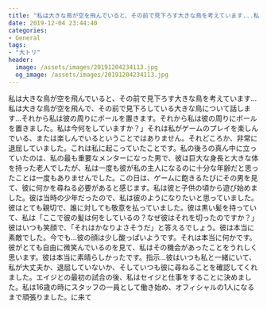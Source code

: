 ```yaml
---
title: "私は大きな鳥が空を飛んでいると、その前で見下ろす大きな鳥を考えています...私は大きな鳥が空を飛んで、その前で見下ろしている大きな鳥について話します...それから私は彼の周りにボールを置きます。"
date: 2019-12-04 23:44:40
categories:
- General
tags:
- "大トリ"
header:
  image: /assets/images/20191204234113.jpg
  og_image: /assets/images/20191204234113.jpg
---
```


私は大きな鳥が空を飛んでいると、その前で見下ろす大きな鳥を考えています...私は大きな鳥が空を飛んで、その前で見下ろしている大きな鳥について話します...それから私は彼の周りにボールを置きます。それから私は彼の周りにボールを置きました。私は今何をしていますか？」それは私がゲームのプレイを楽しんでいる、または楽しんでいるということではありません。それどころか、非常に退屈していました。これは私に起こっていたことです。私の後ろの真ん中に立っていたのは、私の最も重要なメンターになった男で、彼は巨大な身長と大きな体を持った老人でしたが、私は一度も彼が私の主人になるのに十分な年齢だと思ったことは一度もありませんでした。この日は、ゲームに飽きるたびにその男を見て、彼に何かを尋ねる必要があると感じます。私は彼と子供の頃から遊び始めました。彼は当時の少年だったので、私は彼のようになりたいと思っていました。彼はとても親切で、誰に対しても敬意を払っていました。彼は黒い髪を持っていて、私は「ここで彼の髪は何をしているの？なぜ彼はそれを切ったのですか？」彼はいつも笑顔で、「それはかなりよさそうだ」と答えるでしょう。彼は本当に素敵でした。今でも…彼の顔は少し酸っぱいようです。それは本当に何かです。彼がとても自由に微笑んでいるのを見て、私はその機会があったことをうれしく思います。彼は本当に素晴らしかったです。指示...彼はいつも私と一緒にいて、私が大丈夫か、退屈していないか、そしていつも彼に尋ねることを確認してくれました。エイジとの最初の試合の後、私はセイジと仕事をすることに決めました。私は16歳の時にスタッフの一員として働き始め、オフィシャルの1人になるまで頑張りました。に来て
